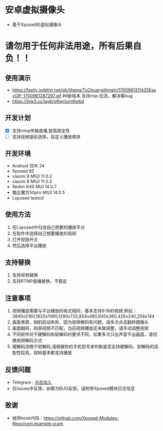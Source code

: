 # 安卓虚拟摄像头
- 基于Xposed的虚拟摄像头
# 请勿用于任何非法用途，所有后果自负！！
## 使用演示
- https://fastly.jsdelivr.net/gh/iiheng/TuChuang@main/1700961311425EasyGIF-1700961287297.gif
##新版本 支持rtsp 拉流，解决等bug
- https://link3.cc/jaybrotherturnthetid
## 开发计划
- [x] 支持rtmp传输直播,提高稳定性
- [ ] 支持视频提前选择，自定义播放顺序
## 开发环境
- Android SDK 34
- Xposed 82
- xiaomi 9 MIUI 11.0.3
- xiaomi 8 MIUI 11.0.3
- Redim K40 MUI 14.0.7
- 酷比魔方50pro MIUI 14.0.5
- Lsposed lastest
## 使用方法
1. 在Lsposed中勾选自己想要的播放平台
2. 在软件中选择自己想要播放的视频
3. 打开视频开关
4. 然后选择平台播放
## 支持替换
1. 支持视频替换
2. 支持RTMP直播替换，不稳定
## 注意事项
1. 视频播放需要与平台播放的格式相同，基本支持9:16的视频,例如：3840x2160,1920x1080,1280x720,854x480,640x360,426x240,256x144
2. 画面黑屏，相机启动失败，因为视频解码有问题，请多次点击翻转摄像头
3. 画面翻转，和原视频不匹配，当前视频播放还未做调整，请手动调整视频
4. 不同软件对于硬解码和软解码的要求不同，如果多次只出声音不出画面，请切换视频解码方式
5. 硬解码流畅于软解码,请根据你的手机型号来判断是否支持硬解码，软解码的适配性较高，视频基本都支持播放

## 反馈问题
- Telegram : [点击加入](https://t.me/+WbEK_suGxG9mZGM1)
- 在issues中反馈，如果为BUG反馈，请附带Xposed模块日志信息

## 致谢
- 提供hook代码：https://github.com/Xposed-Modules-Repo/com.example.vcam

